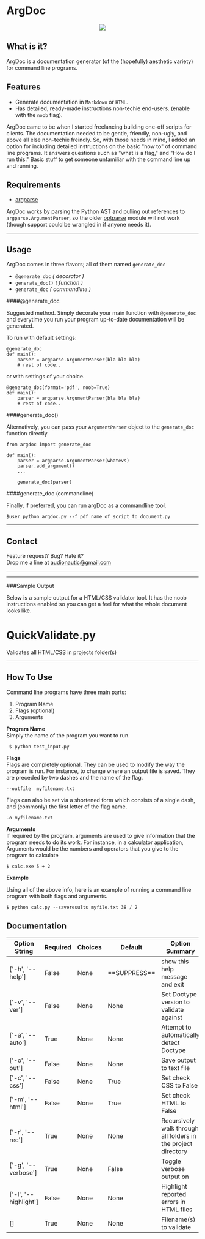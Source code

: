 ArgDoc
======

<p align="center">
	<img src="https://raw.github.com/chriskiehl/ArgDoc/master/img/argdoc_main.png"/>
</p> 


What is it?
-----------

ArgDoc is a documentation generator (of the (hopefully) aesthetic variety) for command line programs. 

Features
-------- 

* Generate  documentation in `Markdown` or `HTML`.  
* Has detailed, ready-made instructions non-techie end-users. (enable with the `noob` flag). 

ArgDoc came to be when I started freelancing building one-off scripts for clients. The documentation needed to be gentle, friendly, non-ugly, and above all else non-techie freindly. So, with those needs in mind, I added an option for including detailed instructions on the basic "how to" of command line programs. It answers questions such as "what is a flag," and "How do I run this." Basic stuff to get someone unfamiliar with the command line up and running. 

Requirements 
----------
* [argparse](http://docs.python.org/dev/library/argparse.html)

ArgDoc works by parsing the Python AST and pulling out references to `argparse.ArgumentParser`, so the older [optparse](http://docs.python.org/2/library/optparse.html) module will not work (though support could be wrangled in if anyone needs it).   


---  


Usage
-----

ArgDoc comes in three flavors; all of them named `generate_doc`

* `@generate_doc` *( decorator )*  
* `generate_doc()` *( function )*
* `generate_doc`  *( commandline )*   
 

####@generate_doc

Suggested method. Simply decorate your main function with `@generate_doc` and everytime you run your program up-to-date documentation will be generated. 

To run with default settings: 

    @generate_doc 
    def main():
        parser = argparse.ArgumentParser(bla bla bla) 
        # rest of code.. 
        
    
or with settings of your choice. 

    @generate_doc(format='pdf', noob=True)
    def main():
        parser = argparse.ArgumentParser(bla bla bla) 
        # rest of code.. 

####generate_doc()

Alternatively, you can pass your `ArgumentParser` object to the `generate_doc` function directly. 

    from argdoc import generate_doc 
    
    def main(): 
        parser = argparse.ArgumentParser(whatevs) 
        parser.add_argument() 
        ... 
        
        generate_doc(parser)


####generate_doc (commandline) 

Finally, if preferred, you can run argDoc as a commandline tool. 

    $user python argdoc.py --f pdf name_of_script_to_document.py   

----  


Contact
-------
Feature request? Bug? Hate it?  
Drop me a line at audionautic@gmail.com

-----------------------------------------------------------  

--------------------------------------------------------------  


###Sample Output 

Below is a sample output for a HTML/CSS validator tool. It has the noob instructions enabled so you can get a feel for what the whole document looks like. 

QuickValidate.py 
==============  
Validates all HTML/CSS in projects folder(s)  

---   
How To Use
-------------  

Command line programs have three main parts:  

1. Program Name
2. Flags (optional)
3. Arguments   



**Program Name**  
Simply the name of the program you want to run.    

     $ python test_input.py

**Flags**  
Flags are completely optional. They can be used to modify the way the program is run. For instance, to change where an output file is saved. They are preceded by two dashes and the name of the flag. 

    --outfile  myfilename.txt
    
Flags can also be set via a shortened form which consists of a single dash, and (commonly) the first letter of the flag name.   

    -o myfilename.txt
    
**Arguments**  
If required by the program, arguments are used to give information that the program needs to do its work. For instance, in a calculator application, Arguments would be the numbers and operators that you give to the program to calculate

    $ calc.exe 5 + 2  
    
**Example**  

Using all of the above info, here is an example of running a command line program with both flags and arguments. 

    $ python calc.py --saveresults myfile.txt 38 / 2 
    

Documentation
-------------     
  
| Option String | Required | Choices | Default| Option Summary |  
|---------------|----------|---------|--------|----------------|  
| ['-h', '--help'] | False | None | ==SUPPRESS== | show this help message and exit | 
| ['-v', '--ver'] | False | None | None | Set Doctype version to validate against | 
| ['-a', '--auto'] | True | None | None | Attempt to automatically detect Doctype | 
| ['-o', '--out'] | False | None | None | Save output to text file | 
| ['-c', '--css'] | False | None | True | Set check CSS to False | 
| ['-m', '--html'] | False | None | True | Set check HTML to False | 
| ['-r', '--rec'] | True | None | None | Recursively walk through all folders in the project directory | 
| ['-g', '--verbose'] | True | None | False | Toggle verbose output on | 
| ['-l', '--highlight'] | False | None | None | Highlight reported errors in HTML files | 
| [] | True | None | None | Filename(s) to validate |   
		











